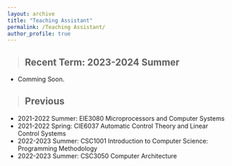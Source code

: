 ```yaml
---
layout: archive
title: "Teaching Assistant"
permalink: /Teaching Assistant/
author_profile: true
---
```


>## Recent Term: 2023-2024 Summer
* Comming Soon.

> ## Previous
* 2021-2022 Summer: EIE3080 Microprocessors and Computer Systems
* 2021-2022 Spring: CIE6037 Automatic Control Theory and Linear Control Systems
* 2022-2023 Summer: CSC1001 Introduction to Computer Science: Programming Methodology
* 2022-2023 Summer: CSC3050 Computer Architecture
